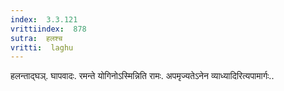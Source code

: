 ```yaml
---
index:  3.3.121
vrittiindex:  878
sutra:  हलश्च
vritti:  laghu 
---
```


हलन्ताद्घञ्. घापवादः. रमन्ते योगिनोऽस्मिन्निति रामः. अपमृज्यतेऽनेन व्याध्यादिरित्यपामार्गः..

